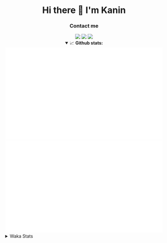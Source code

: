 <div align="center">
 <h1>Hi there 👋 I'm Kanin</h1>
 <h3>Contact me</h3>
 <a href="mailto:im@kanin.dev"><img src="https://img.shields.io/badge/gmail-%23D14836.svg?&style=for-the-badge&logo=gmail&logoColor=white"/></a>
 <a href="https://twitter.com/KaninDev"><img src="https://img.shields.io/badge/twitter-%231DA1F2.svg?&style=for-the-badge&logo=twitter&logoColor=white"/></a>
 <a href="https://www.linkedin.com/in/KaninDev"><img src="https://img.shields.io/badge/linkedin-%230077B5.svg?&style=for-the-badge&logo=linkedin&logoColor=white"/></a>
<details open>
  <summary>📈 <b>Github stats:</b></summary>
  <img src="https://github.com/Kanin/Kanin/blob/master/scripts/GitHubStats/generated/overview.svg"/>
  <img src="https://github.com/Kanin/Kanin/blob/master/scripts/GitHubStats/generated/languages.svg"/>
</details>
</div>

<details>
 <summary>Waka Stats</summary>

<!--START_SECTION:waka-->
![Profile Views](http://img.shields.io/badge/Profile%20Views-5-blue)

![Lines of code](https://img.shields.io/badge/From%20Hello%20World%20I%27ve%20Written-30799%20lines%20of%20code-blue)

**🐱 My Github Data** 

> 🏆 70 Contributions in the Year 2021
 > 
> 📦 34.5 kB Used in Github's Storage 
 > 
> 🚫 Not Opted to Hire
 > 
> 📜 8 Public Repositories 
 > 
> 🔑 5 Private Repositories  
 > 
**I'm an Early 🐤** 

```text
🌞 Morning    93 commits     █████░░░░░░░░░░░░░░░░░░░░   20.67% 
🌆 Daytime    141 commits    ███████░░░░░░░░░░░░░░░░░░   31.33% 
🌃 Evening    107 commits    ██████░░░░░░░░░░░░░░░░░░░   23.78% 
🌙 Night      109 commits    ██████░░░░░░░░░░░░░░░░░░░   24.22%

```
📅 **I'm Most Productive on Monday** 

```text
Monday       90 commits     █████░░░░░░░░░░░░░░░░░░░░   20.0% 
Tuesday      49 commits     ██░░░░░░░░░░░░░░░░░░░░░░░   10.89% 
Wednesday    87 commits     ████░░░░░░░░░░░░░░░░░░░░░   19.33% 
Thursday     55 commits     ███░░░░░░░░░░░░░░░░░░░░░░   12.22% 
Friday       47 commits     ██░░░░░░░░░░░░░░░░░░░░░░░   10.44% 
Saturday     50 commits     ██░░░░░░░░░░░░░░░░░░░░░░░   11.11% 
Sunday       72 commits     ████░░░░░░░░░░░░░░░░░░░░░   16.0%

```


📊 **This Week I Spent My Time On** 

```text
⌚︎ Time Zone: America/New_York

💬 Programming Languages: 
Python                   15 hrs 18 mins      ██████████████████████░░░   88.75% 
SCSS                     1 hr 44 mins        ██░░░░░░░░░░░░░░░░░░░░░░░   10.09% 
SQL                      7 mins              ░░░░░░░░░░░░░░░░░░░░░░░░░   0.69% 
YAML                     2 mins              ░░░░░░░░░░░░░░░░░░░░░░░░░   0.28% 
Other                    1 min               ░░░░░░░░░░░░░░░░░░░░░░░░░   0.18%

🔥 Editors: 
PyCharm                  15 hrs 29 mins      ██████████████████████░░░   89.91% 
IntelliJ                 1 hr 44 mins        ██░░░░░░░░░░░░░░░░░░░░░░░   10.09%

🐱‍💻 Projects: 
CGLS                     15 hrs 25 mins      ██████████████████████░░░   89.5% 
Kanin                    1 hr 44 mins        ██░░░░░░░░░░░░░░░░░░░░░░░   10.09% 
Naila.py                 4 mins              ░░░░░░░░░░░░░░░░░░░░░░░░░   0.41%

💻 Operating System: 
Linux                    17 hrs 14 mins      █████████████████████████   100.0%

```

**I Mostly Code in Python** 

```text
Python                   20 repos            ███████████████████░░░░░░   76.92% 
JavaScript               3 repos             ███░░░░░░░░░░░░░░░░░░░░░░   11.54% 
Kotlin                   1 repo              █░░░░░░░░░░░░░░░░░░░░░░░░   3.85% 
HTML                     1 repo              █░░░░░░░░░░░░░░░░░░░░░░░░   3.85% 
Java                     1 repo              █░░░░░░░░░░░░░░░░░░░░░░░░   3.85%

```


**Timeline**

![Chart not found](https://raw.githubusercontent.com/Kanin/Kanin/master/charts/bar_graph.png) 


<!--END_SECTION:waka-->
</details>
